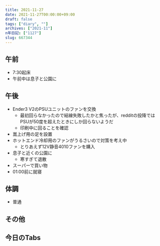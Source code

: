 ```yaml
---
title: 2021-11-27
date: 2021-11-27T00:00:00+09:00
draft: false
tags: ["diary", ""]
archives: ["2021-11"]
n年日記: ["1127"]
slug: 667344
---
```

## 午前
- 7:30起床
- 午前中は息子と公園に
## 午後
- Ender3 V2のPSUユニットのファンを交換
  - 最初回らなかったので結線失敗したかと焦ったが、redditの投降ではPSUが50度を超えたときにしか回らないようだ
  - 印刷中に回ることを確認
- 嵩上げ用の足を設置
- ホットエンド冷却用のファンがうるさいので対策を考え中
  - とりあえず12V静音4010ファンを購入
- 息子と近くの公園に
  - 寒すぎて退散
- スーパーで買い物
- 01:00前に就寝
## 体調
- 普通
## その他
## 今日のTabs